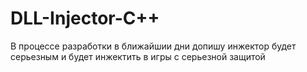 # DLL-Injector-C++

В процессе разработки
в ближайшии дни допишу
инжектор будет серьезным и будет инжектить в игры с серьезной защитой
